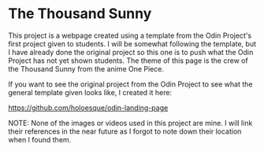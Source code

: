 # The Thousand Sunny

This project is a webpage created using a template from the Odin Project's first
project given to students. I will be somewhat following the template, but I have
already done the original project so this one is to push what the Odin Project has not
yet shown students. The theme of this page is the crew of the Thousand Sunny
from the anime One Piece.

If you want to see the original project from the Odin Project to see what the general
template given looks like, I created it here:

https://github.com/holoesque/odin-landing-page

NOTE: None of the images or videos used in this project are mine. I will link 
their references in the near future as I forgot to note down their location when 
I found them.
